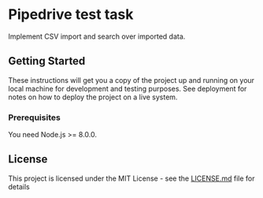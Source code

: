 # Pipedrive test task

Implement CSV import and search over imported data.

## Getting Started

These instructions will get you a copy of the project up and running on your local machine for development and testing purposes. See deployment for notes on how to deploy the project on a live system.

### Prerequisites

You need Node.js >= 8.0.0.

## License

This project is licensed under the MIT License - see the [LICENSE.md](LICENSE.md) file for details



